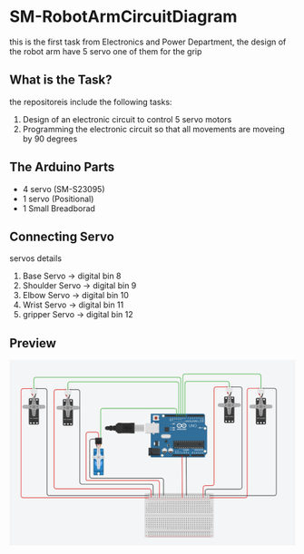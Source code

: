 # SM-RobotArmCircuitDiagram

this is the first task from Electronics and Power Department, the design of the robot arm have 5 servo one of them for the grip

## What is the Task?
the repositoreis include the following tasks:
1. Design of an electronic circuit to control 5 servo motors 
2. Programming the electronic circuit so that all movements are moveing by 90 degrees

## The Arduino Parts
- 4 servo (SM-S23095)
- 1 servo (Positional)
- 1 Small Breadborad

## Connecting Servo
servos details

1. Base Servo -> digital bin 8
2. Shoulder Servo -> digital bin 9
3. Elbow Servo -> digital bin 10
4. Wrist Servo -> digital bin 11
5. gripper Servo -> digital bin 12

## Preview 
![Image of Arduino Diagram](https://github.com/meshalAlbishi/SM-RobotArmCircuitDiagram/blob/main/robot_arm_circuit_diagram.png)
